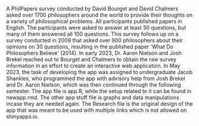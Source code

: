  A PhilPapers survey conducted by David Bourget and David Chalmers asked over 1700 philosophers around the world to provide their thoughts on a variety of philosophical problems. All participants published papers in English. The participants were asked to answer at least 50 questions, but many of them answered all 100 questions. This survey follows up on a survey conducted in 2009 that asked over 900 philosophers about their opinions on 30 questions, resulting in the published paper 'What Do Philosophers Believe' (2014). In early 2023, Dr. Aaron Nielson and Josh Brekel reached out to Bourget and Chalmers to obtain the raw survey information in an effort to create an interactive web application. In May 2023, the task of developing the app was assigned to undergraduate Jacob Shankles, who programmed the app with advisory help from Josh Brekel and Dr. Aaron Nielson, which was then continued through the following semester.
  The app file is app.R, while the setup related to it can be found in newapp.rmd. The other app stuff file is graphs and data manipulations incase they are needed again. The Research file is the original design of the app that was meant to be used with multiple links which is not allowed on shinyapps.io.
